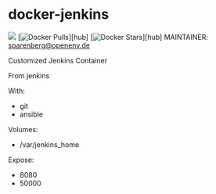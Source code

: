 # docker-jenkins
[![](https://images.microbadger.com/badges/version/mspbgx/jenkins.svg)](https://microbadger.com/images/mspbgx/jenkins "Get your own version badge on microbadger.com")
[![Docker Pulls](https://img.shields.io/docker/pulls/mspbgx/jenkins.svg)][hub]
[![Docker Stars](https://img.shields.io/docker/stars/mspbgx/jenkins.svg)][hub]
MAINTAINER: sparenberg@openenv.de


Customized Jenkins Container

From jenkins

With:
- git
- ansible

Volumes:
- /var/jenkins_home

Expose:
- 8080
- 50000
